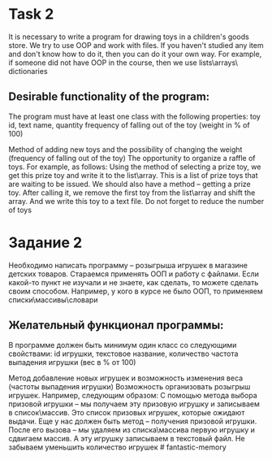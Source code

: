 # Task 2

It is necessary to write a program for drawing toys in a children's goods store.
We try to use OOP and work with files.
If you haven't studied any item and don't know how to do it, then you can do it your own way. For example, if someone did not have OOP in the course, then we use lists\arrays\ dictionaries

## Desirable functionality of the program:
The program must have at least one class with the following properties:
toy id,
text name,
quantity
frequency of falling out of the toy (weight in % of 100)

Method of adding new toys and the possibility of changing the weight (frequency of falling out of the toy)
The opportunity to organize a raffle of toys.
For example, as follows:
Using the method of selecting a prize toy, we get this prize toy and write it to the list\array.
This is a list of prize toys that are waiting to be issued.
We should also have a method – getting a prize toy.
After calling it, we remove the first toy from the list\array and shift the array. And we write this toy to a text file.
Do not forget to reduce the number of toys

# Задание 2
 
Необходимо написать программу – розыгрыша игрушек в магазине детских товаров.
Стараемся применять ООП и работу с файлами.
Если какой-то пункт не изучали и не знаете, как сделать, то можете сделать своим способом. Например, у кого в курсе не было ООП, то применяем списки\массивы\словари
 
## Желательный функционал программы:
В программе должен быть минимум один класс со следующими свойствами:
id игрушки,
текстовое название,
количество
частота выпадения игрушки (вес в % от 100)
 
Метод добавление новых игрушек и возможность изменения веса (частоты выпадения игрушки)
Возможность организовать розыгрыш игрушек.
Например, следующим образом:
С помощью метода выбора призовой игрушки – мы получаем эту призовую игрушку и записываем в список\массив.
Это список призовых игрушек, которые ожидают выдачи.
Еще у нас должен быть метод – получения призовой игрушки.
После его вызова – мы удаляем из списка\массива первую игрушку и сдвигаем массив. А эту игрушку записываем в текстовый файл.
Не забываем уменьшить количество игрушек
#   f a n t a s t i c - m e m o r y  
 